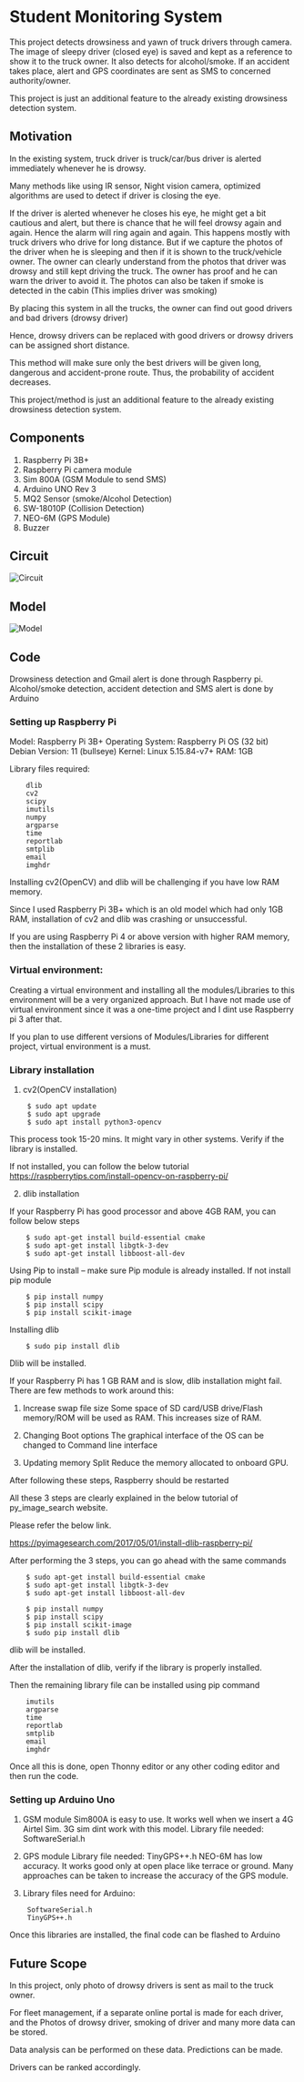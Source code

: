 # Student Monitoring System

This project detects drowsiness and yawn of truck drivers through camera. The image of sleepy driver (closed eye) is saved and kept as a reference to show it to the truck owner. It also detects for alcohol/smoke. If an accident takes place, alert and GPS coordinates are sent as SMS to concerned authority/owner.

This project is just an additional feature to the already existing drowsiness detection system.



## Motivation


In the existing system, truck driver is truck/car/bus driver is alerted immediately whenever he is drowsy.

Many methods like using IR sensor, Night vision camera, optimized algorithms are used to detect if driver is closing the eye.

If the driver is alerted whenever he closes his eye, he might get a bit cautious and alert, but there is chance that he will feel drowsy again and again. Hence the alarm will ring again and again. This happens mostly with truck drivers who drive for long distance. But if we capture the photos of the driver when he is sleeping and then if it is shown to the truck/vehicle owner. The owner can clearly understand from the photos that driver was drowsy and still kept driving the truck. The owner has proof and he can warn the driver to avoid it. The photos can also be taken if smoke is detected in the cabin (This implies driver was smoking)

By placing this system in all the trucks, the owner can find out good drivers and bad drivers (drowsy driver)

Hence, drowsy drivers can be replaced with good drivers or drowsy drivers can be assigned short distance.

This method will make sure only the best drivers will be given long, dangerous and accident-prone route. Thus, the probability of accident decreases.

This project/method is just an additional feature to the already existing drowsiness detection system. 


## Components

1. Raspberry Pi 3B+
2. Raspberry Pi camera module
3. Sim 800A (GSM Module to send SMS)
4. Arduino UNO Rev 3
5. MQ2 Sensor (smoke/Alcohol Detection)
6. SW-18010P (Collision Detection)
7. NEO-6M (GPS Module)
8. Buzzer


## Circuit

![Circuit]()

## Model

![Model]()

## Code


Drowsiness detection and Gmail alert is done through Raspberry pi.
Alcohol/smoke detection, accident detection and SMS alert is done by Arduino


### Setting up Raspberry Pi 

Model: Raspberry Pi 3B+ 
Operating System: Raspberry Pi OS (32 bit)
Debian Version: 11 (bullseye)
Kernel: Linux 5.15.84-v7+
RAM: 1GB

Library files required:

        dlib
        cv2
        scipy
        imutils
        numpy
        argparse
        time
        reportlab
        smtplib
        email
        imghdr

Installing cv2(OpenCV) and dlib will be challenging if you have low RAM memory. 

Since I used Raspberry Pi 3B+ which is an old model which had only 1GB RAM, installation of cv2 and dlib was crashing or unsuccessful. 

If you are using Raspberry Pi 4 or above version with higher RAM memory, then the installation of these 2 libraries is easy. 

### Virtual environment:

Creating a virtual environment and installing all the modules/Libraries to this environment will be a very organized approach. But I have not made use of virtual environment since it was a one-time project and I dint use Raspberry pi 3 after that.

If you plan to use different versions of Modules/Libraries for different project, virtual environment is a must.


### Library installation

1. cv2(OpenCV installation)

        $ sudo apt update
        $ sudo apt upgrade
        $ sudo apt install python3-opencv

This process took 15-20 mins. It might vary in other systems.
Verify if the library is installed.

If not installed, you can follow the below tutorial
https://raspberrytips.com/install-opencv-on-raspberry-pi/



2. dlib installation

If your Raspberry Pi has good processor and above 4GB RAM, you can follow below steps

        $ sudo apt-get install build-essential cmake
        $ sudo apt-get install libgtk-3-dev
        $ sudo apt-get install libboost-all-dev

Using Pip to install – make sure Pip module is already installed. If not install pip module

        $ pip install numpy
        $ pip install scipy
        $ pip install scikit-image
Installing dlib

        $ sudo pip install dlib

Dlib will be installed.


If your Raspberry Pi has 1 GB RAM and is slow, dlib installation might fail.
There are few methods to work around this:

1.	Increase swap file size
Some space of SD card/USB drive/Flash memory/ROM will be used as RAM. This increases size of RAM.

2.	Changing Boot options
The graphical interface of the OS can be changed to Command line interface 

3.	Updating memory Split
Reduce the memory allocated to onboard GPU.

After following these steps, Raspberry should be restarted 

All these 3 steps are clearly explained in the below tutorial of py_image_search website.

Please refer the below link.

https://pyimagesearch.com/2017/05/01/install-dlib-raspberry-pi/


After performing the 3 steps, you can go ahead with the same commands

        $ sudo apt-get install build-essential cmake
        $ sudo apt-get install libgtk-3-dev
        $ sudo apt-get install libboost-all-dev

        $ pip install numpy
        $ pip install scipy
        $ pip install scikit-image
        $ sudo pip install dlib

dlib will be installed.


After the installation of dlib, verify if the library is properly installed.

Then the remaining library file can be installed using pip command

        imutils
        argparse
        time
        reportlab
        smtplib
        email
        imghdr


Once all this is done, open Thonny editor or any other coding editor and then run the code.


### Setting up Arduino Uno

1. GSM module
Sim800A is easy to use. It works well when we insert a 4G Airtel Sim. 3G sim dint work with this model.
Library file needed: SoftwareSerial.h

2. GPS module 
Library file needed: TinyGPS++.h
NEO-6M has low accuracy. It works good only at open place like terrace or ground. Many approaches can be taken to increase the accuracy of the GPS module.

3. Library files need for Arduino:

        SoftwareSerial.h
        TinyGPS++.h


Once this libraries are installed, the final code can be flashed to Arduino



## Future Scope

In this project, only photo of drowsy drivers is sent as mail to the truck owner.

For fleet management, if a separate online portal is made for each driver, and the Photos of drowsy driver, smoking of driver and many more data can be stored. 

Data analysis can be performed on these data. Predictions can be made.

Drivers can be ranked accordingly.
